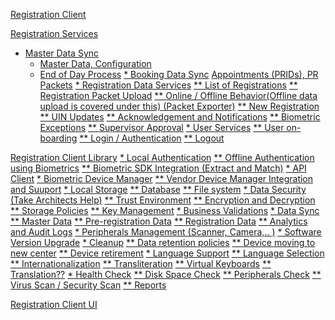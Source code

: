 [Registration Client]()

[Registration Services]()
* [Master Data Sync]()
  * [Master Data, Configuration]()
  * [End of Day Process]()
[* Booking Data Sync]()
  [ Appointments (PRIDs), PR Packets]()
[* Registration Data Services]()
  [** List of Registrations]()
  [** Registration Packet Upload]()
  [** Online / Offline Behavior(Offline data upload is covered under this) (Packet Exporter)]()
  [** New Registration]()
  [** UIN Updates]()
  [** Acknowledgement and Notifications]()
  [** Biometric Exceptions]()
  [** Supervisor Approval]()
[* User Services]()
[** User on-boarding]()
[** Login / Authentication]()
[** Logout]()

[Registration Client Library]()
[* Local Authentication]()
[** Offline Authentication using Biometrics]()
[** Biometric SDK Integration (Extract and Match)]()
[* API Client]()
[* Biometric Device Manager]()
[** Vendor Device Manager Integration and Suuport]()
[* Local Storage]()
[** Database]()
[** File system]()
[* Data Security (Take Architects Help)]()
[** Trust Environment]()
[** Encryption and Decryption]()
[** Storage Policies]()
[** Key Management]()
[* Business Validations]()
[* Data Sync]()
[** Master Data]()
[** Pre-registration Data]()
[** Registration Data]()
[** Analytics and Audit Logs]()
[* Peripherals Management (Scanner, Camera,.. )]()
[* Software Version Upgrade]()
[* Cleanup]()
[** Data retention policies]()
[** Device moving to new center]()
[** Device retirement]()
[* Language Support]()
[** Language Selection]()
[** Internationalization]()
[** Transliteration]()
[** Virtual Keyboards]()
[** Translation??]()
[* Health Check]()
[** Disk Space Check]()
[** Peripherals Check]()
[** Virus Scan / Security Scan]()
[** Reports]()

[Registration Client UI]()